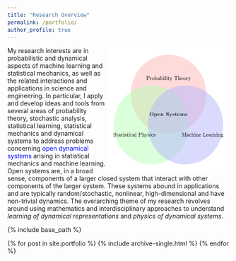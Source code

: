 ```yaml
---
title: "Research Overview"
permalink: /portfolio/
author_profile: true
---
```


<img src="principle.png" width="280" height="280" style="float:right">
My research interests are in probabilistic and dynamical aspects of machine learning and statistical mechanics, as well as the related interactions and applications in science and engineering. In particular, I apply and develop ideas and tools from several areas of probability theory, stochastic analysis, statistical learning, statistical mechanics and dynamical systems to address problems concerning <font color="blue">open dynamical systems</font> arising in statistical mechanics and machine learning. Open systems are, in a broad sense, components of a larger closed system that interact with other components of the larger system. These systems abound in applications and are typically random/stochastic, nonlinear, high-dimensional and have non-trivial dynamics. The overarching theme of my research revolves around using mathematics and interdisciplinary approaches to understand <i>learning of dynamical representations</i> and <i>physics of dynamical systems</i>.
<br>


{% include base_path %}


{% for post in site.portfolio %}
  {% include archive-single.html %}
{% endfor %}
 




